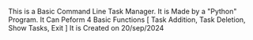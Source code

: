 This is a Basic Command Line Task Manager.
It is Made by a "Python" Program.
It Can Peform 4 Basic Functions [ Task Addition, Task Deletion, Show Tasks, Exit ]
It is Created on 20/sep/2024
